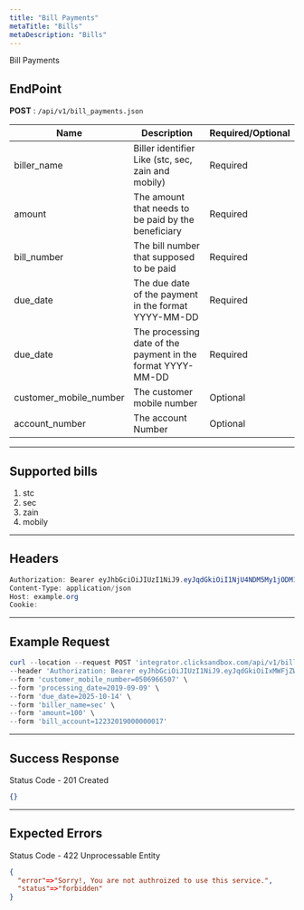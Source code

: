 ```yaml
---
title: "Bill Payments"
metaTitle: "Bills"
metaDescription: "Bills"
---
```


Bill Payments

## EndPoint
**POST** : `/api/v1/bill_payments.json`

Name                                   | Description                                 | Required/Optional
-------------------------------------- | ------------------------------------------- | ------------------------
biller_name | Biller identifier Like (stc, sec, zain and mobily)| Required
amount | The amount that needs to be paid by the beneficiary      | Required
bill_number | The bill number that supposed to be paid      | Required
due_date | The due date of the payment in the format YYYY-MM-DD     | Required
due_date | The processing date of the payment in the format YYYY-MM-DD      | Required
customer_mobile_number | The customer mobile number      | Optional
account_number | The account Number      | Optional

--------------------------------------------------------------------------------

## Supported bills
<ol>
<li>stc</li>
<li>sec</li>
<li>zain</li>
<li>mobily</li>
</ol>

--------------------------------------------------------------------------------

## Headers
```powershell
Authorization: Bearer eyJhbGciOiJIUzI1NiJ9.eyJqdGkiOiI1NjU4NDM5My1jODM1LTQ4N2MtOTI3MS1mMmVkOWZiZDJhYTAiLCJzdWIiOiI5Iiwic2NwIjoiYWNjb3VudCIsImF1ZCI6bnVsbCwiaWF0IjoxNTkwOTE5MDk4LCJleHAiOjE1OTA5MTkzOTh9.5ibcQqGhu-_Jdn7KObfPY_0H3wLh3GXTVfMAceJO98w
Content-Type: application/json
Host: example.org
Cookie:
```
--------------------------------------------------------------------------------

## Example Request

```powershell
curl --location --request POST 'integrator.clicksandbox.com/api/v1/bill_payments.json' \
--header 'Authorization: Bearer eyJhbGciOiJIUzI1NiJ9.eyJqdGkiOiIxMWFjZWM3Mi1iNjM0LTQwODUtODY2Yy1hYjQ0YjI0Yjg0OWYiLCJzdWIiOiI0Iiwic2NwIjoiYWNjb3VudCIsImF1ZCI6bnVsbCwiaWF0IjoxNTkxNjE3MDYyLCJleHAiOjE1OTE2MTczNjJ9.icIFpRzm_h6hCl1eYlkinTQDSWCd05nk3DXLBd0QRoo' \
--form 'customer_mobile_number=0506966507' \
--form 'processing_date=2019-09-09' \
--form 'due_date=2025-10-14' \
--form 'biller_name=sec' \
--form 'amount=100' \
--form 'bill_account=12232019000000017'
```

--------------------------------------------------------------------------------

## Success Response

Status Code - 201 Created

```json
{}
```

--------------------------------------------------------------------------------

## Expected Errors
Status Code - 422 Unprocessable Entity

```json
{
  "error"=>"Sorry!, You are not authroized to use this service.",
  "status"=>"forbidden"
}
```
